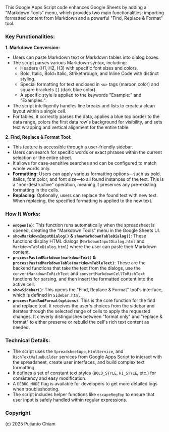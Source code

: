This Google Apps Script code enhances Google Sheets by adding a "Markdown Tools" menu, which provides two main functionalities: importing formatted content from Markdown and a powerful "Find, Replace & Format" tool.

### Key Functionalities:

**1. Markdown Conversion:**
*   Users can paste Markdown text or Markdown tables into dialog boxes.
*   The script parses various Markdown syntax, including:
    *   Headers (H1, H2, H3) with specific font sizes and colors.
    *   Bold, Italic, Bold+Italic, Strikethrough, and Inline Code with distinct styling.
    *   Special formatting for text enclosed in `<u>` tags (maroon color) and square brackets `[]` (dark blue color).
    *   A specific style is applied to the keywords "Example:" and "Examples:".
*   The script intelligently handles line breaks and lists to create a clean layout within a single cell.
*   For tables, it correctly parses the data, applies a blue top border to the data range, colors the first data row's background for visibility, and sets text wrapping and vertical alignment for the entire table.

**2. Find, Replace & Format Tool:**
*   This feature is accessible through a user-friendly sidebar.
*   Users can search for specific words or exact phrases within the current selection or the entire sheet.
*   It allows for case-sensitive searches and can be configured to match whole words only.
*   **Formatting:** Users can apply various formatting options—such as bold, italics, font color, and font size—to all found instances of the text. This is a "non-destructive" operation, meaning it preserves any pre-existing formatting in the cells.
*   **Replacing:** Optionally, users can replace the found text with new text. When replacing, the specified formatting is applied to the new text.

### How It Works:

*   **`onOpen(e)`**: This function runs automatically when the spreadsheet is opened, creating the "Markdown Tools" menu in the Google Sheets UI.
*   **`showMarkdownInputDialog()` & `showMarkdownTableDialog()`**: These functions display HTML dialogs (`MarkdownInputDialog.html` and `MarkdownTableDialog.html`) where the user can paste their Markdown content.
*   **`processPastedMarkdown(markdownText)` & `processPastedMarkdownTable(markdownTableText)`**: These are the backend functions that take the text from the dialogs, use the `convertMarkdownToRichText` and `convertMarkdownCellToRichText` functions for parsing, and then insert the formatted content into the active cell.
*   **`showSidebar()`**: This opens the "Find, Replace & Format" tool's interface, which is defined in `Sidebar.html`.
*   **`processFindAndFormat(options)`**: This is the core function for the find and replace tool. It receives the user's choices from the sidebar and iterates through the selected range of cells to apply the requested changes. It cleverly distinguishes between "format only" and "replace & format" to either preserve or rebuild the cell's rich text content as needed.

### Technical Details:

*   The script uses the `SpreadsheetApp`, `HtmlService`, and `RichTextValueBuilder` services from Google Apps Script to interact with the spreadsheet, create user interfaces, and build complex text formatting.
*   It defines a set of constant text styles (`BOLD_STYLE`, `H1_STYLE`, etc.) for consistency and easy modification.
*   A `DEBUG_MODE` flag is available for developers to get more detailed logs when troubleshooting.
*   The script includes helper functions like `escapeRegExp` to ensure that user input is safely handled within regular expressions.

### Copyright
(c) 2025 Pujianto Chiam
